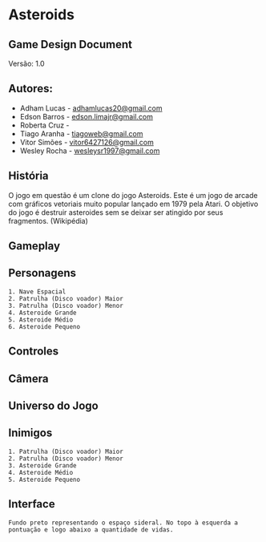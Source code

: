 # Asteroids
## Game Design Document
Versão: 1.0

## Autores:
- Adham Lucas - adhamlucas20@gmail.com
- Edson Barros - edson.limajr@gmail.com
- Roberta Cruz - 
- Tiago Aranha - tiagoweb@gmail.com
- Vitor Simões - vitor6427126@gmail.com
- Wesley Rocha - wesleysr1997@gmail.com

## História

O jogo em questão é um clone do jogo Asteroids. Este é um jogo de arcade com gráficos vetoriais muito popular lançado em 1979 pela Atari. O objetivo do jogo é destruir asteroides sem se deixar ser atingido por seus fragmentos. (Wikipédia)


## Gameplay

## Personagens

    1. Nave Espacial
    2. Patrulha (Disco voador) Maior
    3. Patrulha (Disco voador) Menor
    4. Asteroide Grande
    5. Asteroide Médio
    6. Asteroide Pequeno

## Controles

## Câmera

## Universo do Jogo

## Inimigos

    1. Patrulha (Disco voador) Maior
    2. Patrulha (Disco voador) Menor
    3. Asteroide Grande
    4. Asteroide Médio
    5. Asteroide Pequeno


## Interface

    Fundo preto representando o espaço sideral. No topo à esquerda a pontuação e logo abaixo a quantidade de vidas.